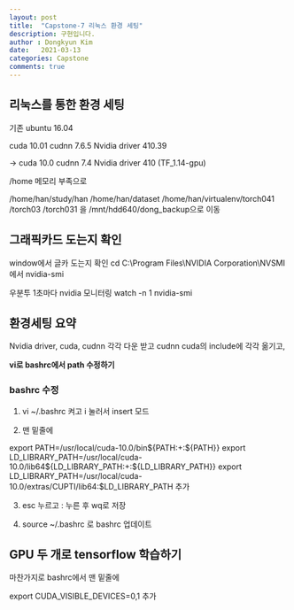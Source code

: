 ```yaml
---
layout: post
title:  "Capstone-7 리눅스 환경 세팅"
description: 구현입니다.
author : Dongkyun Kim
date:   2021-03-13
categories: Capstone
comments: true
---
```


## 리눅스를 통한 환경 세팅

기존 ubuntu 16.04 

cuda 10.01 cudnn 7.6.5 Nvidia driver 410.39

-> cuda 10.0 cudnn 7.4 Nvidia driver 410 (TF_1.14-gpu)

/home 메모리 부족으로 

/home/han/study/han
/home/han/dataset
/home/han/virtualenv/torch041 /torch03 /torch031 을
/mnt/hdd640/dong_backup으로 이동

## 그래픽카드 도는지 확인 

window에서 글카 도는지 확인
cd C:\Program Files\NVIDIA Corporation\NVSMI에서 nvidia-smi

우분투 1초마다 nvidia 모니터링
watch -n 1 nvidia-smi

## 환경세팅 요약

Nvidia driver, cuda, cudnn 각각 다운 받고 cudnn cuda의 include에 각각 옮기고,

**vi로 bashrc에서 path 수정하기**

### bashrc 수정

1. vi ~/.bashrc 켜고 i 눌러서 insert 모드 

2. 맨 밑줄에 

export PATH=/usr/local/cuda-10.0/bin${PATH:+:${PATH}}
export LD_LIBRARY_PATH=/usr/local/cuda-10.0/lib64${LD_LIBRARY_PATH:+:${LD_LIBRARY_PATH}}
export LD_LIBRARY_PATH=/usr/local/cuda-10.0/extras/CUPTI/lib64:$LD_LIBRARY_PATH 추가

3. esc 누르고 : 누른 후 wq로 저장

4. source ~/.bashrc 로 bashrc 업데이트 

## GPU 두 개로 tensorflow 학습하기 

마찬가지로 bashrc에서 맨 밑줄에 

export CUDA_VISIBLE_DEVICES=0,1 추가



